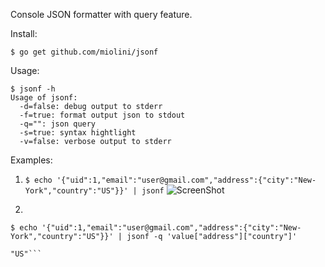 Console JSON formatter with query feature.

Install:

```$ go get github.com/miolini/jsonf```

Usage:

```
$ jsonf -h
Usage of jsonf:
  -d=false: debug output to stderr
  -f=true: format output json to stdout
  -q="": json query
  -s=true: syntax hightlight
  -v=false: verbose output to stderr
```

Examples:

1. ```$ echo '{"uid":1,"email":"user@gmail.com","address":{"city":"New-York","country":"US"}}' | jsonf```
![ScreenShot](https://cdn.rawgit.com/miolini/jsonf/master/output.png "Screenshot")
 
2. 
```
$ echo '{"uid":1,"email":"user@gmail.com","address":{"city":"New-York","country":"US"}}' | jsonf -q 'value["address"]["country"]'

"US"```
